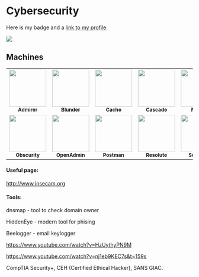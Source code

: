 # Cybersecurity

Here is my badge and a [link to my profile](https://www.hackthebox.eu/profile/46644).

![](https://www.hackthebox.eu/badge/image/46644)

## Machines

<table>
  <tr>
    <td align="center"><a href="Machines/Admirer/README.md"><img src="https://www.hackthebox.eu/storage/avatars/f4a5cd734de622e117da13660dffd0d5.png" width="100px;" alt=""/><br /><sub><b>Admirer</b></sub></a></td>
    <td align="center"><a href="Machines/Blunder/README.md"><img src="https://www.hackthebox.eu/storage/avatars/6437ea67350beceeb5c313f386bd1abe.png" width="100px;" alt=""/><br /><sub><b>Blunder</b></sub></a></td>
    <td align="center"><a href="Machines/Cache/README.md"><img src="https://www.hackthebox.eu/storage/avatars/241315b7f1bf911eb1b8dfa0b87e4723.png" width="100px;" alt=""/><br /><sub><b>Cache</b></sub></a></td>
    <td align="center"><a href="Machines/Cascade/README.md"><img src="https://www.hackthebox.eu/storage/avatars/64fef851357b8de1c4834093bf3426f2.png" width="100px;" alt=""/><br /><sub><b>Cascade</b></sub></a></td>
    <td align="center"><a href="Machines/Mango/README.md"><img src="https://www.hackthebox.eu/storage/avatars/3609b9c723930cd9b1f855d18e92032b.png" width="100px;" alt=""/><br /><sub><b>Mango</b></sub></a></td>
    <td align="center"><a href="Machines/Monteverde/README.md"><img src="https://www.hackthebox.eu/storage/avatars/00ceebe5dbef1106ce4390365cd787b4.png" width="100px;" alt=""/><br /><sub><b>Monteverde</b></sub></a></td>
    <td align="center"><a href="Machines/Nest/README.md"><img src="https://www.hackthebox.eu/storage/avatars/0b1bebcefe0bf8cf8c31de8f8e5b76dc.png" width="100px;" alt=""/><br /><sub><b>Nest</b></sub></a></td>
  </tr>
  <tr>
    <td align="center"><a href="Machines/Obscurity/README.md"><img src="https://www.hackthebox.eu/storage/avatars/8c606d79541774c87ab0ee5705821323.png" width="100px;" alt=""/><br /><sub><b>Obscurity</b></sub></a></td>
    <td align="center"><a href="Machines/OpenAdmin/README.md"><img src="https://www.hackthebox.eu/storage/avatars/5b00db157dbbd7099ff6c0ef10f910ea.png" width="100px;" alt=""/><br /><sub><b>OpenAdmin</b></sub></a></td>
    <td align="center"><a href="Machines/Postman/README.md"><img src="https://www.hackthebox.eu/storage/avatars/ad38e890e4e93afce51118bec4b9f48b.png" width="100px;" alt=""/><br /><sub><b>Postman</b></sub></a></td>
    <td align="center"><a href="Machines/Resolute/README.md"><img src="https://www.hackthebox.eu/storage/avatars/4c86a642ea237dfde036963e6d182b40.png" width="100px;" alt=""/><br /><sub><b>Resolute</b></sub></a></td>
    <td align="center"><a href="Machines/ServMon/README.md"><img src="https://www.hackthebox.eu/storage/avatars/2bc1a8dc04b09b8ac2db694f25ccf051.png" width="100px;" alt=""/><br /><sub><b>ServMon</b></sub></a></td>
    <td align="center"><a href="Machines/Traverxec/README.md"><img src="https://www.hackthebox.eu/storage/avatars/6ce5fcdd63f07a5ce91d0b8e4579b163.png" width="100px;" alt=""/><br /><sub><b>Traverxec</b></sub></a></td>
  </tr>
</table>

#### Useful page:

http://www.insecam.org

#### Tools:

dnsmap - tool to check domain owner

HiddenEye - modern tool for phising

Beelogger - email keylogger

https://www.youtube.com/watch?v=HzUythyPN9M

https://www.youtube.com/watch?v=nj1eb9KEC7s&t=159s

CompTIA Security+, CEH (Certified Ethical Hacker), SANS GIAC.
